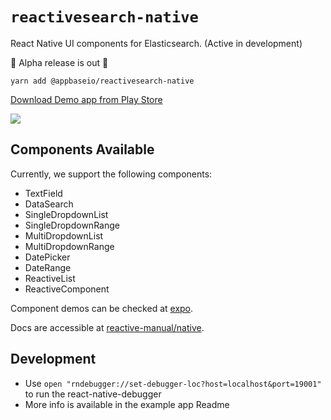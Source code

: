 # `reactivesearch-native`
React Native UI components for Elasticsearch. (Active in development)

📢 Alpha release is out :tada:

```
yarn add @appbaseio/reactivesearch-native
```

[Download Demo app from Play Store](https://play.google.com/store/apps/details?id=com.booksnative)

![](https://lh3.googleusercontent.com/BLpdi6aG8CIiLzB0Eo43eQmGnG8-8WgF-lwrHcCl6z3xBENHl52N7VtAfI5Ad4a_CDwz=h900-rw)

## Components Available

Currently, we support the following components:

- TextField
- DataSearch
- SingleDropdownList
- SingleDropdownRange
- MultiDropdownList
- MultiDropdownRange
- DatePicker
- DateRange
- ReactiveList
- ReactiveComponent

Component demos can be checked at [expo](https://expo.io/@dhruvdutt).

Docs are accessible at [reactive-manual/native](https://opensource.appbase.io/reactive-manual/native). 

## Development

- Use `open "rndebugger://set-debugger-loc?host=localhost&port=19001"` to run the react-native-debugger
- More info is available in the example app Readme
